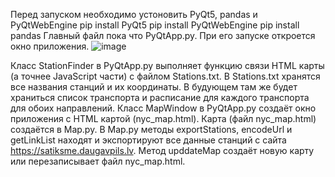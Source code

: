Перед запуском необходимо устоновить PyQt5, pandas и PyQtWebEngine
pip install PyQt5
pip install PyQtWebEngine
pip install pandas
Главный файл пока что PyQtApp.py. При его запуске откроется окно приложения.
![image](https://github.com/user-attachments/assets/5c82f61f-8306-49ef-8fda-d54d762b07de)

Класс StationFinder в PyQtApp.py выполняет функцию связи HTML карты (а точнее JavaScript части) с файлом Stations.txt.
В Stations.txt хранятся все названия станций и их координаты. В будующем там же будет храниться список транспорта и расписание для каждого транспорта для обоих направлений.
Класс MapWindow в PyQtApp.py создаёт окно приложения с HTML картой (nyc_map.html).
Карта (файл nyc_map.html) создаётся в Map.py.
В Map.py методы exportStations, encodeUrl и getLinkList находят и экспортируют все данные станций с сайта https://satiksme.daugavpils.lv.
  Метод upddateMap создаёт новую карту или перезаписывает файл nyc_map.html.

